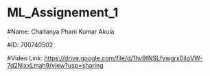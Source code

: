 # ML_Assignement_1

#Name: Chaitanya Phani Kumar Akula 

#ID: 700740502

#Video Link:
https://drive.google.com/file/d/1hv9fNSLfywgrx0iIqVW-7d2NixxLmah9/view?usp=sharing
